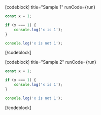 
<!-- THIS IS COMMENT -->

[codeblock] title="Sample 1" runCode={run}

```js alias="javascript"
const x = 1;

if (x === 1) {
	console.log('x is 1');
}

console.log('x is not 1');
```

[/codeblock]

[codeblock] title="Sample 2" runCode={run}

```js
const x = 1;

if (x === 1) {
	console.log('x is 1');
}

console.log('x is not 1');
```

[/codeblock]